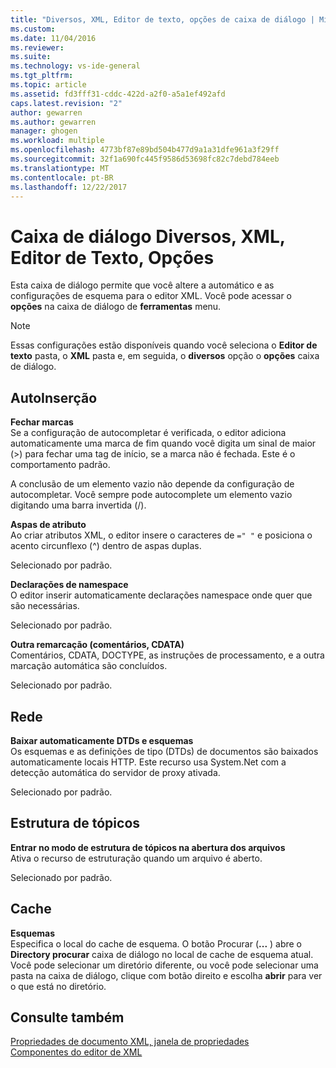 ```yaml
---
title: "Diversos, XML, Editor de texto, opções de caixa de diálogo | Microsoft Docs"
ms.custom: 
ms.date: 11/04/2016
ms.reviewer: 
ms.suite: 
ms.technology: vs-ide-general
ms.tgt_pltfrm: 
ms.topic: article
ms.assetid: fd3fff31-cddc-422d-a2f0-a5a1ef492afd
caps.latest.revision: "2"
author: gewarren
ms.author: gewarren
manager: ghogen
ms.workload: multiple
ms.openlocfilehash: 4773bf87e89bd504b477d9a1a31dfe961a3f29ff
ms.sourcegitcommit: 32f1a690fc445f9586d53698fc82c7debd784eeb
ms.translationtype: MT
ms.contentlocale: pt-BR
ms.lasthandoff: 12/22/2017
---
```

# <a name="miscellaneous-xml-text-editor-options-dialog-box"></a>Caixa de diálogo Diversos, XML, Editor de Texto, Opções
Esta caixa de diálogo permite que você altere a automático e as configurações de esquema para o editor XML. Você pode acessar o **opções** na caixa de diálogo de **ferramentas** menu.  
  
> [!NOTE]
>  Essas configurações estão disponíveis quando você seleciona o **Editor de texto** pasta, o **XML** pasta e, em seguida, o **diversos** opção o **opções** caixa de diálogo.  
  
## <a name="auto-insert"></a>AutoInserção  
 **Fechar marcas**  
 Se a configuração de autocompletar é verificada, o editor adiciona automaticamente uma marca de fim quando você digita um sinal de maior (>) para fechar uma tag de início, se a marca não é fechada. Este é o comportamento padrão.  
  
 A conclusão de um elemento vazio não depende da configuração de autocompletar. Você sempre pode autocomplete um elemento vazio digitando uma barra invertida (/).  
  
 **Aspas de atributo**  
 Ao criar atributos XML, o editor insere o caracteres de `=" "` e posiciona o acento circunflexo (^) dentro de aspas duplas.  
  
 Selecionado por padrão.  
  
 **Declarações de namespace**  
 O editor inserir automaticamente declarações namespace onde quer que são necessárias.  
  
 Selecionado por padrão.  
  
 **Outra remarcação (comentários, CDATA)**  
 Comentários, CDATA, DOCTYPE, as instruções de processamento, e a outra marcação automática são concluídos.  
  
 Selecionado por padrão.  
  
## <a name="network"></a>Rede  
 **Baixar automaticamente DTDs e esquemas**  
 Os esquemas e as definições de tipo (DTDs) de documentos são baixados automaticamente locais HTTP. Este recurso usa System.Net com a detecção automática do servidor de proxy ativada.  
  
 Selecionado por padrão.  
  
## <a name="outlining"></a>Estrutura de tópicos  
 **Entrar no modo de estrutura de tópicos na abertura dos arquivos**  
 Ativa o recurso de estruturação quando um arquivo é aberto.  
  
 Selecionado por padrão.  
  
## <a name="caching"></a>Cache  
 **Esquemas**  
 Especifica o local do cache de esquema. O botão Procurar (**...** ) abre o **Directory procurar** caixa de diálogo no local de cache de esquema atual. Você pode selecionar um diretório diferente, ou você pode selecionar uma pasta na caixa de diálogo, clique com botão direito e escolha **abrir** para ver o que está no diretório.  
  
## <a name="see-also"></a>Consulte também  
 [Propriedades de documento XML, janela de propriedades](../xml-tools/xml-document-properties-properties-window.md)   
 [Componentes do editor de XML](../xml-tools/xml-editor-components.md)